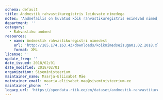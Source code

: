 ```yaml
---
schema: default
title: Andmestik rahvastikuregistris leiduvate nimedega
notes: 'Andmefailis on kuvatud kõik rahvastikuregistris esinevad nimed, eristamata ees- ja perekonnanimesid. Andmed on 01.02.2018 seisuga.'
department: ''
category:
  - Rahvastiku andmed
resources:
  - name: Andmestik rahvastikuregistri nimedest
    url: 'http://185.174.163.43/downloads/koiknimedseisuga01.02.2018.xlsx'
    format: XML
license: ''
update_freq: ''
date_issued: 2018/02/01
date_modified: 2018/02/01
organization: Siseministeerium
maintainer_name: Maarja-Eliisabet Mäe
maintainer_email: maarja-eliisabet.mae@siseministeerium.ee
maintainer_phone: ''
legacy_url: 'https://opendata.riik.ee/en/dataset/andmestik-rahvastikuregistris-leiduvate-nimedega'
---
```


